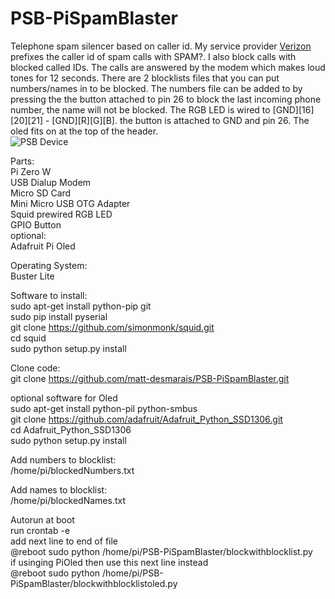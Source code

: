 # PSB-PiSpamBlaster
Telephone spam silencer based on caller id. My service provider [Verizon](https://www.verizon.com/about/news/block-spam-robocalls-with-verizon-new-tool) prefixes the caller id of spam calls with SPAM?.
I also block calls with blocked called IDs. The calls are answered by the modem which makes loud tones for 12 seconds.
There are 2 blocklists files that you can put numbers/names in to be blocked. The numbers file can be added to by pressing
the the button attached to pin 26 to block the last incoming phone number, the name will not be blocked. 
The RGB LED is wired to [GND][16][20][21] - [GND][R][G][B]. the button is attached to GND and pin 26. The oled fits on at the top of the header.<br/>
![PSB Device](https://github.com/matt-desmarais/PSB-PiSpamBlaster/raw/master/IMG_20191109_205748.jpg)

Parts:<br/>
    Pi Zero W<br/>
    USB Dialup Modem<br/>
    Micro SD Card<br/>
    Mini Micro USB OTG Adapter<br/>
    Squid prewired RGB LED<br/>
    GPIO Button<br/>
    optional:<br/>
        Adafruit Pi Oled<br/>

Operating System:<br/>
    Buster Lite<br/>

Software to install:<br/>
    sudo apt-get install python-pip git<br/>
    sudo pip install pyserial<br/>
    git clone https://github.com/simonmonk/squid.git<br/>
    cd squid<br/>
    sudo python setup.py install<br/>

Clone code:<br/>
    git clone https://github.com/matt-desmarais/PSB-PiSpamBlaster.git<br/>

optional software for Oled<br/>
    sudo apt-get install python-pil python-smbus<br/>
    git clone https://github.com/adafruit/Adafruit_Python_SSD1306.git<br/>
    cd Adafruit_Python_SSD1306<br/>
    sudo python setup.py install<br/>
    
Add numbers to blocklist:<br/>
    /home/pi/blockedNumbers.txt<br/>

Add names to blocklist:<br/>
    /home/pi/blockedNames.txt<br/>

Autorun at boot<br/>
run crontab -e<br/>
add next line to end of file<br/>
@reboot sudo python /home/pi/PSB-PiSpamBlaster/blockwithblocklist.py<br/>
if usinging PiOled then use this next line instead<br/>
@reboot sudo python /home/pi/PSB-PiSpamBlaster/blockwithblocklistoled.py<br/>
